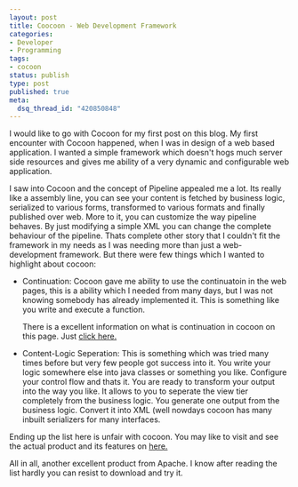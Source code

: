 ```yaml
--- 
layout: post
title: Coocoon - Web Development Framework
categories: 
- Developer
- Programming
tags:
- cocoon
status: publish
type: post
published: true
meta: 
  dsq_thread_id: "420850848"
---
```

I would like to go with Cocoon for my first post on this blog. My first encounter with Cocoon happened, when I was in design of a web based application. I wanted a simple framework which doesn't hogs much server side resources and gives me ability of a very dynamic and configurable web application.

I saw into Cocoon and the concept of Pipeline appealed me a lot. Its really like a assembly line, you can see your content is fetched by business logic, serialized to various forms, transformed to various formats and finally published over web. More to it, you can customize the way pipeline behaves. By just modifying a simple XML you can change the complete behaviour of the pipeline.
Thats complete other story that I couldn't fit the framework in my needs as I was needing more than just a web-development framework. But there were few things which I wanted to highlight about cocoon:

* Continuation: Cocoon gave me ability to use the continuatoin in the web pages, this is a ability which I needed from many days, but I was not knowing somebody has already implemented it. This is something like you write and execute a function.
	
	There is a excellent information on what is continuation in cocoon on this page. Just <a href="http://cocoon.apache.org/2.1/userdocs/flow/continuations.html">click here.</a>

* Content-Logic Seperation: This is something which was tried many times before but very few people got success into it. You write your logic somewhere else into java classes or something you like. Configure your control flow and thats it. You are ready to transform your output into the way you like. It allows to you to seperate the view tier completely from the business logic. You generate one output from the business logic. Convert it into XML (well nowdays cocoon has many inbuilt serializers for many interfaces.

Ending up the list here is unfair with cocoon. You may like to visit and see the actual product and its features on <a href="http://cocoon.apache.org/2.1/userdocs/concepts/index.html">here.</a>

All in all, another excellent product from Apache. I know after reading the list hardly you can resist to download and try it.
